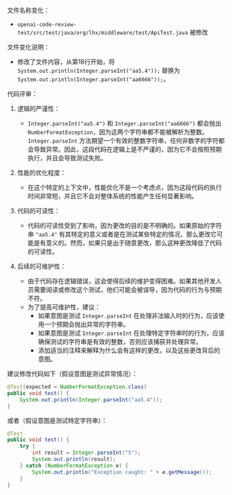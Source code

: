 文件名称变化：
- `openai-code-review-test/src/test/java/org/lhx/middleware/test/ApiTest.java` 被修改

文件变化说明：
- 修改了文件内容，从第18行开始，将 `System.out.println(Integer.parseInt("aa5.4"));` 替换为 `System.out.println(Integer.parseInt("aa6666"));`。

代码评审：

1. 逻辑的严谨性：
   - `Integer.parseInt("aa5.4")` 和 `Integer.parseInt("aa6666")` 都会抛出 `NumberFormatException`，因为这两个字符串都不能被解析为整数。`Integer.parseInt` 方法期望一个有效的整数字符串，任何非数字的字符都会导致异常。因此，这段代码在逻辑上是不严谨的，因为它不会按照预期执行，并且会导致测试失败。

2. 性能的优化程度：
   - 在这个特定的上下文中，性能优化不是一个考虑点，因为这段代码的执行时间非常短，并且它不会对整体系统的性能产生任何显著影响。

3. 代码的可读性：
   - 代码的可读性受到了影响，因为更改的目的是不明确的。如果原始的字符串 `"aa5.4"` 有其特定的意义或者是在测试某些特定的情况，那么更改它可能是有意义的。然而，如果只是出于随意更改，那么这种更改降低了代码的可读性。

4. 后续的可维护性：
   - 由于代码存在逻辑错误，这会使得后续的维护变得困难。如果其他开发人员需要阅读或修改这个测试，他们可能会被误导，因为代码的行为与预期不符。
   - 为了提高可维护性，建议：
     - 如果意图是测试 `Integer.parseInt` 在处理非法输入时的行为，应该使用一个预期会抛出异常的字符串。
     - 如果意图是测试 `Integer.parseInt` 在处理特定字符串时的行为，应该确保测试的字符串是有效的整数，否则应该捕获并处理异常。
     - 添加适当的注释来解释为什么会有这样的更改，以及这些更改背后的意图。

建议修改代码如下（假设意图是测试异常情况）：
```java
@Test(expected = NumberFormatException.class)
public void test() {
    System.out.println(Integer.parseInt("aa5.4"));
}
```
或者（假设意图是测试特定字符串）：
```java
@Test
public void test() {
    try {
        int result = Integer.parseInt("5");
        System.out.println(result);
    } catch (NumberFormatException e) {
        System.out.println("Exception caught: " + e.getMessage());
    }
}
```